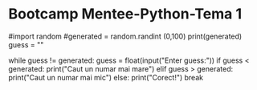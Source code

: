 # Bootcamp Mentee-Python-Tema 1

#import random
#generated = random.randint (0,100)
print(generated)
guess = ""

while guess != generated:
    guess = float(input("Enter guess:"))
    if guess < generated:
        print("Caut un numar mai mare")
    elif guess > generated:
        print("Caut un numar mai mic")
    else:
        print("Corect!")
        break
        

